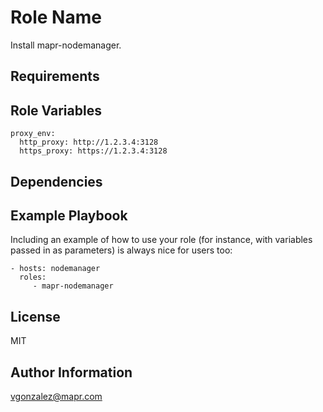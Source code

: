 Role Name
=========

Install mapr-nodemanager.

Requirements
------------

Role Variables
--------------

```
proxy_env:
  http_proxy: http://1.2.3.4:3128
  https_proxy: https://1.2.3.4:3128
```

Dependencies
------------

Example Playbook
----------------

Including an example of how to use your role (for instance, with variables passed in as parameters) is always nice for users too:

    - hosts: nodemanager
      roles:
         - mapr-nodemanager

License
-------

MIT

Author Information
------------------

vgonzalez@mapr.com